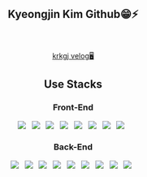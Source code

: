  <div align=center>
  <h2>Kyeongjin Kim Github😁⚡</h2>
  <br><br>
  </div>
 <div align=center>
 <div><a href="https://velog.io/@krkgj">krkgj velog🖥</a></div>
  <div>
   <h2>Use Stacks</h2>
   <h3>Front-End</h3>
<img src="https://img.shields.io/badge/HTML5-E34F26?style=flat-square&logo=HTML5&logoColor=white"/> &nbsp
<img src="https://img.shields.io/badge/CSS3-1572B6?style=flat-square&logo=CSS3&logoColor=white"/> &nbsp
<img src="https://img.shields.io/badge/JavaScript-F7DF1E?style=flat-square&logo=JavaScript&logoColor=white"/> &nbsp
<img src="https://img.shields.io/badge/Vue.js-4FC08D?style=flat-square&logo=Vue.js&logoColor=white"/> &nbsp
<img src="https://img.shields.io/badge/Vuetify-1867C0?style=flat-square&logo=Vuetify&logoColor=white"/> &nbsp
<img src="https://img.shields.io/badge/Bootstrap-7952B3?style=flat-square&logo=Bootstrap&logoColor=white"/> &nbsp
<img src="https://img.shields.io/badge/React-61DAFB?style=flat-square&logo=React&logoColor=white"/> &nbsp
<img src="https://img.shields.io/badge/MUI-007FFF?style=flat-square&logo=MUI&logoColor=white"/> &nbsp
  </div>
  <div>
  <h3>Back-End</h3>
<img src="https://img.shields.io/badge/Spring-6DB33F?style=flat-square&logo=Spring&logoColor=white"/> &nbsp
<img src="https://img.shields.io/badge/Spring Boot-6DB33F?style=flat-square&logo=Spring Boot&logoColor=white"/> &nbsp
<img src="https://img.shields.io/badge/Java-CC491C?style=flat-square&logo=Java&logoColor=white"/> &nbsp
<img src="https://img.shields.io/badge/Jenkins-D24939?style=flat-square&logo=Jenkins&logoColor=white"/> &nbsp
<img src="https://img.shields.io/badge/MySQL-4479A1?style=flat-square&logo=MySQL&logoColor=white"/> &nbsp
<img src="https://img.shields.io/badge/Oracle-F80000?style=flat-square&logo=Oracle&logoColor=white"/> &nbsp
<img src="https://img.shields.io/badge/CentOS-262577?style=flat-square&logo=CentOS&logoColor=white"/> &nbsp
<img src="https://img.shields.io/badge/Ubuntu-E95420?style=flat-square&logo=Ubuntu&logoColor=white"/> &nbsp
<img src="https://img.shields.io/badge/Linux-FCC624?style=flat-square&logo=Linux&logoColor=white"/> &nbsp
    </div>
  </div>
  
